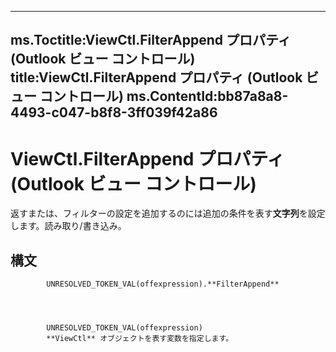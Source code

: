 

---
ms.Toctitle:ViewCtl.FilterAppend プロパティ (Outlook ビュー コントロール)
title:ViewCtl.FilterAppend プロパティ (Outlook ビュー コントロール)
ms.ContentId:bb87a8a8-4493-c047-b8f8-3ff039f42a86
---
# ViewCtl.FilterAppend プロパティ (Outlook ビュー コントロール)




返すまたは、フィルターの設定を追加するのには追加の条件を表す**文字列**を設定します。読み取り/書き込み。

## 構文

            UNRESOLVED_TOKEN_VAL(offexpression).**FilterAppend**




            UNRESOLVED_TOKEN_VAL(offexpression)
            **ViewCtl** オブジェクトを表す変数を指定します。




